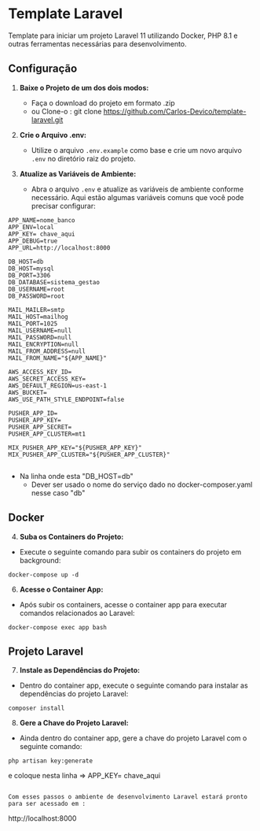# Template Laravel

Template para iniciar um projeto Laravel 11 utilizando Docker, PHP 8.1 e outras ferramentas necessárias para desenvolvimento.
## Configuração

1. **Baixe o Projeto de um dos dois modos:**
   - Faça o download do projeto em formato .zip 
   - ou Clone-o : git clone https://github.com/Carlos-Devico/template-laravel.git

2. **Crie o Arquivo .env:**
   - Utilize o arquivo `.env.example` como base e crie um novo arquivo `.env` no diretório raiz do projeto.

3. **Atualize as Variáveis de Ambiente:**
   - Abra o arquivo `.env` e atualize as variáveis de ambiente conforme necessário. Aqui estão algumas variáveis comuns que você pode precisar configurar:

```plaintext
APP_NAME=nome_banco
APP_ENV=local
APP_KEY= chave_aqui
APP_DEBUG=true
APP_URL=http://localhost:8000

DB_HOST=db
DB_HOST=mysql
DB_PORT=3306
DB_DATABASE=sistema_gestao
DB_USERNAME=root
DB_PASSWORD=root

MAIL_MAILER=smtp
MAIL_HOST=mailhog
MAIL_PORT=1025
MAIL_USERNAME=null
MAIL_PASSWORD=null
MAIL_ENCRYPTION=null
MAIL_FROM_ADDRESS=null
MAIL_FROM_NAME="${APP_NAME}"

AWS_ACCESS_KEY_ID=
AWS_SECRET_ACCESS_KEY=
AWS_DEFAULT_REGION=us-east-1
AWS_BUCKET=
AWS_USE_PATH_STYLE_ENDPOINT=false

PUSHER_APP_ID=
PUSHER_APP_KEY=
PUSHER_APP_SECRET=
PUSHER_APP_CLUSTER=mt1

MIX_PUSHER_APP_KEY="${PUSHER_APP_KEY}"
MIX_PUSHER_APP_CLUSTER="${PUSHER_APP_CLUSTER}" 


```
* Na linha onde esta "DB_HOST=db" 
  * Dever ser usado o nome do serviço dado no docker-composer.yaml nesse caso  "db"
## Docker

4. **Suba os Containers do Projeto:**
* Execute o seguinte comando para subir os containers do projeto em background:
```
docker-compose up -d
```

6. **Acesse o Container App:**
* Após subir os containers, acesse o container app para executar comandos relacionados ao Laravel:
```
docker-compose exec app bash
```

## Projeto Laravel

7. **Instale as Dependências do Projeto:**
* Dentro do container app, execute o seguinte comando para instalar as dependências do projeto Laravel:
```
composer install
```
8. **Gere a Chave do Projeto Laravel:**
* Ainda dentro do container app, gere a chave do projeto Laravel com o seguinte comando:
```
php artisan key:generate
```
e coloque nesta linha => APP_KEY= chave_aqui
```

Com esses passos o ambiente de desenvolvimento Laravel estará pronto para ser acessado em :
```
http://localhost:8000 